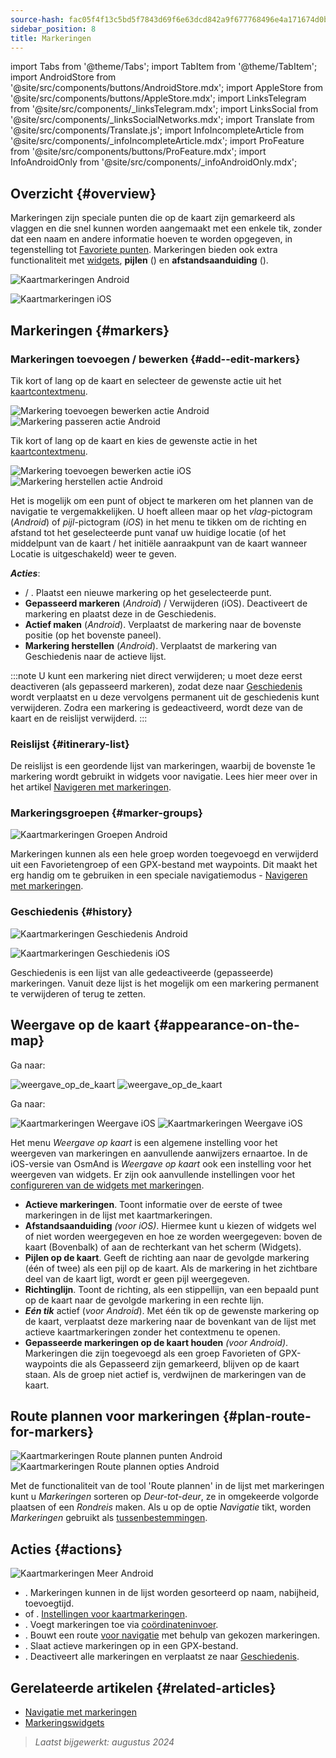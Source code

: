 ```yaml
---
source-hash: fac05f4f13c5bd5f7843d69f6e63dcd842a9f677768496e4a171674d0bf80050
sidebar_position: 8
title: Markeringen
---
```

import Tabs from '@theme/Tabs';
import TabItem from '@theme/TabItem';
import AndroidStore from '@site/src/components/buttons/AndroidStore.mdx';
import AppleStore from '@site/src/components/buttons/AppleStore.mdx';
import LinksTelegram from '@site/src/components/_linksTelegram.mdx';
import LinksSocial from '@site/src/components/_linksSocialNetworks.mdx';
import Translate from '@site/src/components/Translate.js';
import InfoIncompleteArticle from '@site/src/components/_infoIncompleteArticle.mdx';
import ProFeature from '@site/src/components/buttons/ProFeature.mdx';
import InfoAndroidOnly from '@site/src/components/_infoAndroidOnly.mdx';


## Overzicht {#overview}

Markeringen zijn speciale punten die op de kaart zijn gemarkeerd als vlaggen en die snel kunnen worden aangemaakt met een enkele tik, zonder dat een naam en andere informatie hoeven te worden opgegeven, in tegenstelling tot [Favoriete punten](./favorites.md). Markeringen bieden ook extra functionaliteit met [widgets](../widgets/markers.md), **pijlen** (<Translate android="true" ids="show_arrows_on_the_map"/>) en **afstandsaanduiding** (<Translate android="true" ids="show_direction"/>).

<Tabs groupId="operating-systems" queryString="current-os">

<TabItem value="android" label="Android">

![Kaartmarkeringen Android](@site/static/img/map/map_markers_android.png)

</TabItem>

<TabItem value="ios" label="iOS">

![Kaartmarkeringen iOS](@site/static/img/map/map_markers_ios.png)

</TabItem>

</Tabs>

## Markeringen {#markers}

### Markeringen toevoegen / bewerken {#add--edit-markers}

<Tabs groupId="operating-systems" queryString="current-os">

<TabItem value="android" label="Android">

Tik kort of lang op de kaart en selecteer de gewenste actie uit het [kaartcontextmenu](../map/map-context-menu.md#add--edit-marker).

![Markering toevoegen bewerken actie Android](@site/static/img/map/add_marker_android.png) ![Markering passeren actie Android](@site/static/img/map/action_pass_marker_android.png)

</TabItem>

<TabItem value="ios" label="iOS">

Tik kort of lang op de kaart en kies de gewenste actie in het [kaartcontextmenu](../map/map-context-menu.md#add--edit-marker).

![Markering toevoegen bewerken actie iOS](@site/static/img/map/add_marker_ios.png) ![Markering herstellen actie Android](@site/static/img/map/action_restore_marker_android.png)

</TabItem>

</Tabs>

Het is mogelijk om een punt of object te markeren om het plannen van de navigatie te vergemakkelijken. U hoeft alleen maar op het *vlag*-pictogram (*Android*) of *pijl*-pictogram (*iOS*) in het menu te tikken om de richting en afstand tot het geselecteerde punt vanaf uw huidige locatie (of het middelpunt van de kaart / het initiële aanraakpunt van de kaart wanneer Locatie is uitgeschakeld) weer te geven.

***Acties***:

- **<Translate android="true" ids="shared_string_marker"/>** / **<Translate android="true" ids="edit_map_marker"/>**. Plaatst een nieuwe markering op het geselecteerde punt.
- **Gepasseerd markeren** (*Android*) / Verwijderen (iOS). Deactiveert de markering en plaatst deze in de Geschiedenis.
- **Actief maken** (*Android*). Verplaatst de markering naar de bovenste positie (op het bovenste paneel).
- **Markering herstellen** (*Android*). Verplaatst de markering van Geschiedenis naar de actieve lijst.

:::note
U kunt een markering niet direct verwijderen; u moet deze eerst deactiveren (als gepasseerd markeren), zodat deze naar [Geschiedenis](#history) wordt verplaatst en u deze vervolgens permanent uit de geschiedenis kunt verwijderen. Zodra een markering is gedeactiveerd, wordt deze van de kaart en de reislijst verwijderd.
:::


<!--
### Add Favorites to Map Markers {#add-favorites-to-map-markers}

<InfoAndroidOnly/>

![Favorites folder functions android](@site/static/img/personal/favorites_folder_functions_android.png)

You can add to or remove your favorites from [Map markers list](../personal/markers.md).
Tap &#8942; button (**Android**) opens special functions for a chosen Favorite folder (group).

**Functions for Favorite folder:**
- &nbsp;<Translate android="true" ids="shared_string_add_to_map_markers"/>  or <Translate android="true" ids="remove_from_map_markers"/>.
- Add or remove all Favorite points from a folder in [Map markers list](../personal/markers.md).
-->


### Reislijst {#itinerary-list}

De reislijst is een geordende lijst van markeringen, waarbij de bovenste 1e markering wordt gebruikt in widgets voor navigatie. Lees hier meer over in het artikel [Navigeren met markeringen](../navigation/setup/markers-navigation.md#itinerary-list).

### Markeringsgroepen {#marker-groups}

<InfoAndroidOnly />

![Kaartmarkeringen Groepen Android](@site/static/img/personal/markers/map_markers_groups_add_android.png)

Markeringen kunnen als een hele groep worden toegevoegd en verwijderd uit een Favorietengroep of een GPX-bestand met waypoints. Dit maakt het erg handig om te gebruiken in een speciale navigatiemodus - [Navigeren met markeringen](../navigation/setup/markers-navigation.md#add-group-of-favorite).

### Geschiedenis {#history}

<Tabs groupId="operating-systems" queryString="current-os">

<TabItem value="android" label="Android">

![Kaartmarkeringen Geschiedenis Android](@site/static/img/personal/markers/map_markers_history_android.png)

</TabItem>

<TabItem value="ios" label="iOS">

![Kaartmarkeringen Geschiedenis iOS](@site/static/img/personal/markers/map_markers_history_ios.png)

</TabItem>

</Tabs>

Geschiedenis is een lijst van alle gedeactiveerde (gepasseerde) markeringen. Vanuit deze lijst is het mogelijk om een markering permanent te verwijderen of terug te zetten.


## Weergave op de kaart {#appearance-on-the-map}

<Tabs groupId="operating-systems" queryString="current-os">

<TabItem value="android" label="Android">

Ga naar: *<Translate android="true" ids="shared_string_menu,map_markers_item,shared_string_more_without_dots,appearance_on_the_map"/>*

![weergave_op_de_kaart](@site/static/img/widgets/appearence_on_the_map-01.png) ![weergave_op_de_kaart](@site/static/img/widgets/appearence_on_the_map-02.png)

</TabItem>

<TabItem value="ios" label="iOS">

Ga naar: *<Translate ios="true" ids="shared_string_menu,map_markers,appearance_on_map"/>*

![Kaartmarkeringen Weergave iOS](@site/static/img/widgets/map_markers_appearance_ios-01.png) ![Kaartmarkeringen Weergave iOS](@site/static/img/widgets/map_markers_appearance_ios-02.png)

</TabItem>

</Tabs>

Het menu *Weergave op kaart* is een algemene instelling voor het weergeven van markeringen en aanvullende aanwijzers ernaartoe.
In de iOS-versie van OsmAnd is *Weergave op kaart* ook een instelling voor het weergeven van widgets. Er zijn ook aanvullende instellingen voor het [configureren van de widgets met markeringen](../widgets/markers.md#configure-marker-widgets).

- **Actieve markeringen**. Toont informatie over de eerste of twee markeringen in de lijst met kaartmarkeringen.
- **Afstandsaanduiding** *(voor iOS)*. Hiermee kunt u kiezen of widgets wel of niet worden weergegeven en hoe ze worden weergegeven: boven de kaart (Bovenbalk) of aan de rechterkant van het scherm (Widgets).
- **Pijlen op de kaart**. Geeft de richting aan naar de gevolgde markering (één of twee) als een pijl op de kaart. Als de markering in het zichtbare deel van de kaart ligt, wordt er geen pijl weergegeven.
- **Richtinglijn**. Toont de richting, als een stippellijn, van een bepaald punt op de kaart naar de gevolgde markering in een rechte lijn.
- ***Eén tik*** actief (*voor Android*). Met één tik op de gewenste markering op de kaart, verplaatst deze markering naar de bovenkant van de lijst met actieve kaartmarkeringen zonder het contextmenu te openen.
- **Gepasseerde markeringen op de kaart houden** *(voor Android)*. Markeringen die zijn toegevoegd als een groep Favorieten of GPX-waypoints die als Gepasseerd zijn gemarkeerd, blijven op de kaart staan. Als de groep niet actief is, verdwijnen de markeringen van de kaart.


## Route plannen voor markeringen {#plan-route-for-markers}

<InfoAndroidOnly />

*<Translate android="true" ids="shared_string_menu,map_markers,shared_string_more_without_dots,plan_route"/>*

![Kaartmarkeringen Route plannen punten Android](@site/static/img/personal/markers/map_markers_plan_route_points_android.png) ![Kaartmarkeringen Route plannen opties Android](@site/static/img/personal/markers/map_markers_plan_route_options_android.png)

Met de functionaliteit van de tool 'Route plannen' in de lijst met markeringen kunt u *Markeringen* sorteren op *Deur-tot-deur*, ze in omgekeerde volgorde plaatsen of een *Rondreis* maken. Als u op de optie *Navigatie* tikt, worden *Markeringen* gebruikt als [tussenbestemmingen](../navigation/setup/route-navigation.md#intermediate-destinations).


## Acties {#actions}

<InfoAndroidOnly />

![Kaartmarkeringen Meer Android](@site/static/img/personal/markers/map_markers_more_android.png)

- **<Translate android="true" ids="sort_by"/>**. Markeringen kunnen in de lijst worden gesorteerd op naam, nabijheid, toevoegtijd.
- **<Translate android="true" ids="appearance_on_the_map"/>** of **<Translate ios="true" ids="shared_string_appearance"/>**. [Instellingen voor kaartmarkeringen](#appearance-on-the-map).
- **<Translate android="true" ids="coordinate_input"/>**. Voegt markeringen toe via [coördinateninvoer](../plan-route/coordinate-input.md).
- **<Translate android="true" ids="plan_route"/>**. Bouwt een route [voor navigatie](../navigation/setup/markers-navigation.md) met behulp van gekozen markeringen.
- **<Translate android="true" ids="marker_save_as_track"/>**. Slaat actieve markeringen op in een GPX-bestand.
- **<Translate android="true" ids="move_all_to_history"/>**. Deactiveert alle markeringen en verplaatst ze naar [Geschiedenis](#history).


## Gerelateerde artikelen {#related-articles}

- [Navigatie met markeringen](../navigation/setup/markers-navigation.md)
- [Markeringswidgets](../widgets/markers.md)

> *Laatst bijgewerkt: augustus 2024*